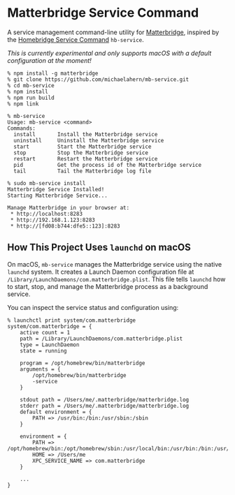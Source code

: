 # Matterbridge Service Command

A service management command-line utility for [Matterbridge](https://github.com/Luligu/matterbridge/), inspired by the [Homebridge Service Command](https://github.com/homebridge/homebridge-config-ui-x/wiki/Homebridge-Service-Command) `hb-service`.               

_This is currently experimental and only supports macOS with a default configuration at the moment!_

```
% npm install -g matterbridge
% git clone https://github.com/michaelahern/mb-service.git
% cd mb-service
% npm install
% npm run build
% npm link

% mb-service
Usage: mb-service <command>
Commands:
  install       Install the Matterbridge service
  uninstall     Uninstall the Matterbridge service
  start         Start the Matterbridge service
  stop          Stop the Matterbridge service
  restart       Restart the Matterbridge service
  pid           Get the process id of the Matterbridge service
  tail          Tail the Matterbridge log file

% sudo mb-service install
Matterbridge Service Installed!
Starting Matterbridge Service...

Manage Matterbridge in your browser at:
 * http://localhost:8283
 * http://192.168.1.123:8283
 * http://[fd08:b744:dfe5::123]:8283
```

## How This Project Uses `launchd` on macOS

On macOS, `mb-service` manages the Matterbridge service using the native `launchd` system. It creates a Launch Daemon configuration file at `/Library/LaunchDaemons/com.matterbridge.plist`. This file tells `launchd` how to start, stop, and manage the Matterbridge process as a background service.

You can inspect the service status and configuration using:

```
% launchctl print system/com.matterbridge
system/com.matterbridge = {
    active count = 1
    path = /Library/LaunchDaemons/com.matterbridge.plist
    type = LaunchDaemon
    state = running

    program = /opt/homebrew/bin/matterbridge
    arguments = {
        /opt/homebrew/bin/matterbridge
        -service
    }

    stdout path = /Users/me/.matterbridge/matterbridge.log
    stderr path = /Users/me/.matterbridge/matterbridge.log
    default environment = {
        PATH => /usr/bin:/bin:/usr/sbin:/sbin
    }

    environment = {
        PATH => /opt/homebrew/bin:/opt/homebrew/sbin:/usr/local/bin:/usr/bin:/bin:/usr/sbin:/sbin
        HOME => /Users/me
        XPC_SERVICE_NAME => com.matterbridge
    }

    ...
}
```
